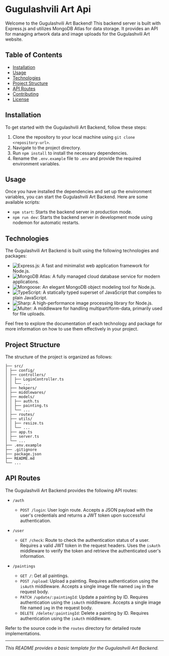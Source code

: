 # Gugulashvili Art Api

Welcome to the Gugulashvili Art Backend! This backend server is built with Express.js and utilizes MongoDB Atlas for data storage. It provides an API for managing artwork data and image uploads for the Gugulashvili Art website.

## Table of Contents

- [Installation](#installation)
- [Usage](#usage)
- [Technologies](#technologies)
- [Project Structure](#project-structure)
- [API Routes](#api-routes)
- [Contributing](#contributing)
- [License](#license)

## Installation

To get started with the Gugulashvili Art Backend, follow these steps:

1. Clone the repository to your local machine using `git clone <repository-url>`.
2. Navigate to the project directory.
3. Run `npm install` to install the necessary dependencies.
4. Rename the `.env.example` file to `.env` and provide the required environment variables.

## Usage

Once you have installed the dependencies and set up the environment variables, you can start the Gugulashvili Art Backend. Here are some available scripts:

- `npm start`: Starts the backend server in production mode.
- `npm run dev`: Starts the backend server in development mode using nodemon for automatic restarts.

## Technologies

The Gugulashvili Art Backend is built using the following technologies and packages:

- ![Express.js](https://img.shields.io/badge/-Express.js-000?logo=express&logoColor=white): A fast and minimalist web application framework for Node.js.
- ![MongoDB Atlas](https://img.shields.io/badge/-MongoDB%20Atlas-47A248?logo=mongodb&logoColor=white): A fully managed cloud database service for modern applications.
- ![Mongoose](https://img.shields.io/badge/-Mongoose-47A248?logo=mongoose&logoColor=white): An elegant MongoDB object modeling tool for Node.js.
- ![TypeScript](https://img.shields.io/badge/-TypeScript-007ACC?logo=typescript&logoColor=white): A statically typed superset of JavaScript that compiles to plain JavaScript.
- ![Sharp](https://img.shields.io/badge/-Sharp-713C94?logo=sharp&logoColor=white): A high-performance image processing library for Node.js.
- ![Multer](https://img.shields.io/badge/-Multer-FFD700?logo=node.js&logoColor=white): A middleware for handling multipart/form-data, primarily used for file uploads.

Feel free to explore the documentation of each technology and package for more information on how to use them effectively in your project.

## Project Structure

The structure of the project is organized as follows:

```
├── src/
│ ├── config/
│ ├── controllers/
│ │ ├── LoginController.ts
│ │ └── ...
│ ├── hekpers/
│ ├── middlewares/
│ ├── models/
│ │ ├── auth.ts
│ │ ├── painting.ts
│ │ └── ...
│ ├── routes/
│ ├── utils/
│ │ ├── resize.ts
│ │ └── ...
│ ├── app.ts
│ ├── server.ts
│ └── ...
├── .env.example
├── .gitignore
├── package.json
├── README.md
└── ...
```

## API Routes

The Gugulashvili Art Backend provides the following API routes:

- `/auth`
  - `POST /login`: User login route. Accepts a JSON payload with the user's credentials and returns a JWT token upon successful authentication.
  
- `/user`
  - `GET /check`: Route to check the authentication status of a user. Requires a valid JWT token in the request headers. Uses the `isAuth` middleware to verify the token and retrieve the authenticated user's information.

- `/paintings`
  - `GET /`: Get all paintings.
  - `POST /upload`: Upload a painting. Requires authentication using the `isAuth` middleware. Accepts a single image file named `img` in the request body.
  - `PATCH /update/:paintingId`: Update a painting by ID. Requires authentication using the `isAuth` middleware. Accepts a single image file named `img` in the request body.
  - `DELETE /delete/:paintingId`: Delete a painting by ID. Requires authentication using the `isAuth` middleware.

Refer to the source code in the `routes` directory for detailed route implementations.

---
*This README provides a basic template for the Gugulashvili Art Backend.*


